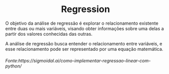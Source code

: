 <h1 align="center">
  Regression
</h1> 

O objetivo da análise de regressão é explorar o relacionamento existente entre duas ou mais variáveis, visando obter informações sobre uma delas a partir dos valores conhecidas das outras.

A análise de regressão busca entender o relacionamento entre variáveis, e esse relacionamento pode ser representado por uma equação matemática.

<h6>
  Fonte:https://sigmoidal.ai/como-implementar-regressao-linear-com-python/
  </h6>
